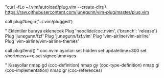 "curl -fLo ~/.vim/autoload/plug.vim --create-dirs \   https://raw.githubusercontent.com/junegunn/vim-plug/master/plug.vim

    

  call plug#begin('~/.vim/plugged')
  
  " Eklentiler buraya eklenecek
  Plug 'neoclide/coc.nvim', {'branch': 'release'}
  Plug 'junegunn/fzf'
  Plug 'junegunn/fzf.vim'
  Plug 'vim-airline/vim-airline'
  Plug 'vim-airline/vim-airline-themes'
  
  call plug#end()
  " coc.nvim ayarları
  set hidden
  set updatetime=300
  set shortmess+=c
  set signcolumn=yes
  
  " Kısayollar
  nmap <silent> gd <Plug>(coc-definition)
  nmap <silent> gy <Plug>(coc-type-definition)
  nmap <silent> gi <Plug>(coc-implementation)
  nmap <silent> gr <Plug>(coc-references)
